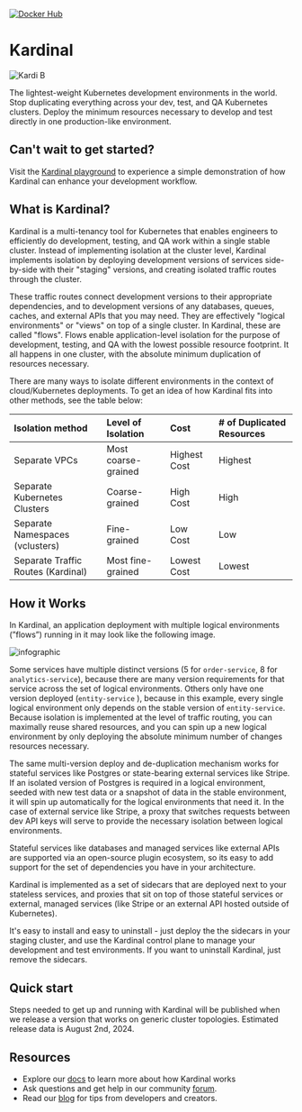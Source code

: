 [![Docker Hub](https://img.shields.io/badge/dockerhub-images-important.svg?logo=docker)](https://hub.docker.com/u/kurtosistech)

# Kardinal

![Kardi B](https://kardinal.dev/_next/static/media/kardinal-orange.65ea335b.png)

The lightest-weight Kubernetes development environments in the world. Stop duplicating everything across your dev, test, and QA Kubernetes clusters. Deploy the minimum resources necessary to develop and test directly in one production-like environment.

## Can't wait to get started?

Visit the [Kardinal playground](https://github.com/kurtosis-tech/kardinal-playground/) to experience a simple demonstration of how Kardinal can enhance your development workflow.

## What is Kardinal?

Kardinal is a multi-tenancy tool for Kubernetes that enables engineers to efficiently do development, testing, and QA work within a single stable cluster. Instead of implementing isolation at the cluster level, Kardinal implements isolation by deploying development versions of services side-by-side with their "staging" versions, and creating isolated traffic routes through the cluster.

These traffic routes connect development versions to their appropriate dependencies, and to development versions of any databases, queues, caches, and external APIs that you may need. They are effectively "logical environments" or "views" on top of a single cluster. In Kardinal, these are called "flows". Flows enable application-level isolation for the purpose of development, testing, and QA with the lowest possible resource footprint. It all happens in one cluster, with the absolute minimum duplication of resources necessary.

There are many ways to isolate different environments in the context of cloud/Kubernetes deployments. To get an idea of how Kardinal fits into other methods, see the table below:

| Isolation method | Level of Isolation | Cost | # of Duplicated Resources |
| :--- | :--- | :--- | :--- |
| Separate VPCs | Most coarse-grained | Highest Cost | Highest |
| Separate Kubernetes Clusters | Coarse-grained | High Cost | High |
| Separate Namespaces (vclusters) | Fine-grained | Low Cost | Low |
| Separate Traffic Routes (Kardinal) | Most fine-grained | Lowest Cost | Lowest |

## How it Works

In Kardinal, an application deployment with multiple logical environments (”flows”) running in it may look like the following image. 

![infographic](https://github.com/user-attachments/assets/343a44bc-2119-4368-a338-f27dc2271d8f)

Some services have multiple distinct versions (5 for `order-service`, 8 for `analytics-service`), because there are many version requirements for that service across the set of logical environments. Others only have one version deployed (`entity-service` ), because in this example, every single logical environment only depends on the stable version of `entity-service`. Because isolation is implemented at the level of traffic routing, you can maximally reuse shared resources, and you can spin up a new logical environment by only deploying the absolute minimum number of changes resources necessary.

The same multi-version deploy and de-duplication mechanism works for stateful services like Postgres or state-bearing external services like Stripe. If an isolated version of Postgres is required in a logical environment, seeded with new test data or a snapshot of data in the stable environment, it will spin up automatically for the logical environments that need it. In the case of external service like Stripe, a proxy that switches requests between dev API keys will serve to provide the necessary isolation between logical environments.

Stateful services like databases and managed services like external APIs are supported via an open-source plugin ecosystem, so its easy to add support for the set of dependencies you have in your architecture.

Kardinal is implemented as a set of sidecars that are deployed next to your stateless services, and proxies that sit on top of those stateful services or external, managed services (like Stripe or an external API hosted outside of Kubernetes).

It's easy to install and easy to uninstall - just deploy the the sidecars in your staging cluster, and use the Kardinal control plane to manage your development and test environments. If you want to uninstall Kardinal, just remove the sidecars.

## Quick start

Steps needed to get up and running with Kardinal will be published when we release a version that works on generic cluster topologies. Estimated release data is August 2nd, 2024.

## Resources

- Explore our [docs](https://kardinal.dev) to learn more about how Kardinal works
- Ask questions and get help in our community [forum](https://discuss.kardinal.dev).
- Read our [blog](https://blog.kardinal.dev/) for tips from developers and creators.

